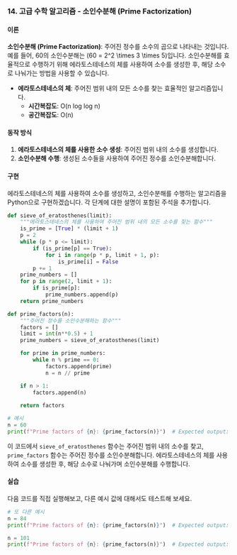 ### 14. 고급 수학 알고리즘 - 소인수분해 (Prime Factorization)

#### 이론
**소인수분해 (Prime Factorization)**: 주어진 정수를 소수의 곱으로 나타내는 것입니다. 예를 들어, 60의 소인수분해는 \(60 = 2^2 \times 3 \times 5\)입니다. 소인수분해를 효율적으로 수행하기 위해 에라토스테네스의 체를 사용하여 소수를 생성한 후, 해당 소수로 나눠가는 방법을 사용할 수 있습니다.
- **에라토스테네스의 체**: 주어진 범위 내의 모든 소수를 찾는 효율적인 알고리즘입니다.
  - **시간복잡도**: O(n log log n)
  - **공간복잡도**: O(n)

#### 동작 방식
1. **에라토스테네스의 체를 사용한 소수 생성**: 주어진 범위 내의 소수를 생성합니다.
2. **소인수분해 수행**: 생성된 소수들을 사용하여 주어진 정수를 소인수분해합니다.

#### 구현
에라토스테네스의 체를 사용하여 소수를 생성하고, 소인수분해를 수행하는 알고리즘을 Python으로 구현하겠습니다. 각 단계에 대한 설명이 포함된 주석을 추가합니다.

```python
def sieve_of_eratosthenes(limit):
    """에라토스테네스의 체를 사용하여 주어진 범위 내의 모든 소수를 찾는 함수"""
    is_prime = [True] * (limit + 1)
    p = 2
    while (p * p <= limit):
        if (is_prime[p] == True):
            for i in range(p * p, limit + 1, p):
                is_prime[i] = False
        p += 1
    prime_numbers = []
    for p in range(2, limit + 1):
        if is_prime[p]:
            prime_numbers.append(p)
    return prime_numbers

def prime_factors(n):
    """주어진 정수를 소인수분해하는 함수"""
    factors = []
    limit = int(n**0.5) + 1
    prime_numbers = sieve_of_eratosthenes(limit)

    for prime in prime_numbers:
        while n % prime == 0:
            factors.append(prime)
            n = n // prime

    if n > 1:
        factors.append(n)
        
    return factors

# 예시
n = 60
print(f"Prime factors of {n}: {prime_factors(n)}")  # Expected output: Prime factors of 60: [2, 2, 3, 5]
```

이 코드에서 `sieve_of_eratosthenes` 함수는 주어진 범위 내의 소수를 찾고, `prime_factors` 함수는 주어진 정수를 소인수분해합니다. 에라토스테네스의 체를 사용하여 소수를 생성한 후, 해당 소수로 나눠가며 소인수분해를 수행합니다.

#### 실습
다음 코드를 직접 실행해보고, 다른 예시 값에 대해서도 테스트해 보세요.

```python
# 또 다른 예시
n = 84
print(f"Prime factors of {n}: {prime_factors(n)}")  # Expected output: Prime factors of 84: [2, 2, 3, 7]

n = 101
print(f"Prime factors of {n}: {prime_factors(n)}")  # Expected output: Prime factors of 101: [101]
```
